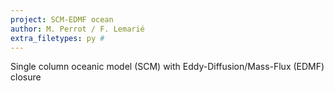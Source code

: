 ```yaml
---
project: SCM-EDMF ocean
author: M. Perrot / F. Lemarié 
extra_filetypes: py # 
---
```

Single column oceanic model (SCM) with Eddy-Diffusion/Mass-Flux (EDMF) closure
